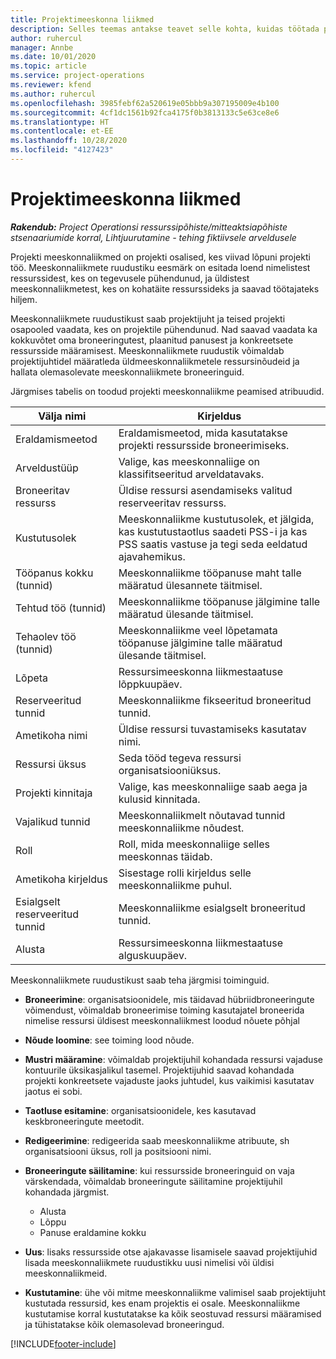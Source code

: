 ```yaml
---
title: Projektimeeskonna liikmed
description: Selles teemas antakse teavet selle kohta, kuidas töötada projekti meeskonnaliikmete teabe, atribuutide ja kavandamisega.
author: ruhercul
manager: Annbe
ms.date: 10/01/2020
ms.topic: article
ms.service: project-operations
ms.reviewer: kfend
ms.author: ruhercul
ms.openlocfilehash: 3985febf62a520619e05bbb9a307195009e4b100
ms.sourcegitcommit: 4cf1dc1561b92fca4175f0b3813133c5e63ce8e6
ms.translationtype: HT
ms.contentlocale: et-EE
ms.lasthandoff: 10/28/2020
ms.locfileid: "4127423"
---
```

# <a name="project-team-members"></a>Projektimeeskonna liikmed

_**Rakendub:** Project Operationsi ressurssipõhiste/mitteaktsiapõhiste stsenaariumide korral,  Lihtjuurutamine - tehing fiktiivsele arveldusele_

Projekti meeskonnaliikmed on projekti osalised, kes viivad lõpuni projekti töö. Meeskonnaliikmete ruudustiku eesmärk on esitada loend nimelistest ressurssidest, kes on tegevusele pühendunud, ja üldistest meeskonnaliikmetest, kes on kohatäite ressurssideks ja saavad töötajateks hiljem.

Meeskonnaliikmete ruudustikust saab projektijuht ja teised projekti osapooled vaadata, kes on projektile pühendunud. Nad saavad vaadata ka kokkuvõtet oma broneeringutest, plaanitud panusest ja konkreetsete ressursside määramisest. Meeskonnaliikmete ruudustik võimaldab projektijuhtidel määratleda üldmeeskonnaliikmetele ressursinõudeid ja hallata olemasolevate meeskonnaliikmete broneeringuid.

Järgmises tabelis on toodud projekti meeskonnaliikme peamised atribuudid.

| Välja nimi          | Kirjeldus                                                                                                                                                                  |
|--------------------------|-----------------------------------------------------------------------------------------------------------------------------------------------------------------------------------|
| Eraldamismeetod        | Eraldamismeetod, mida kasutatakse projekti ressursside broneerimiseks.                                                                         |
| Arveldustüüp             | Valige, kas meeskonnaliige on klassifitseeritud arveldatavaks.                                                                                                                                       |
| Broneeritav ressurss        | Üldise ressursi asendamiseks valitud reserveeritav ressurss.                                                                                                                   |
| Kustutusolek            | Meeskonnaliikme kustutusolek, et jälgida, kas kustutustaotlus saadeti PSS-i ja kas PSS saatis vastuse ja tegi seda eeldatud ajavahemikus. |
| Tööpanus kokku (tunnid)     | Meeskonnaliikme tööpanuse maht talle määratud ülesannete täitmisel.                                                                                                                         |
| Tehtud töö (tunnid) | Meeskonnaliikme tööpanuse jälgimine talle määratud ülesande täitmisel.                                                                                           |
| Tehaolev töö (tunnid) | Meeskonnaliikme veel lõpetamata tööpanuse jälgimine talle määratud ülesande täitmisel.                                                                                    |
| Lõpeta                   | Ressursimeeskonna liikmestaatuse lõppkuupäev.                                                                                                                                            |
| Reserveeritud tunnid        | Meeskonnaliikme fikseeritud broneeritud tunnid.                                                                                                                                                                |
| Ametikoha nimi            | Üldise ressursi tuvastamiseks kasutatav nimi.                                                                                                                                   |
| Ressursi üksus          | Seda tööd tegeva ressursi organisatsiooniüksus.                                                                                                                      |
| Projekti kinnitaja         | Valige, kas meeskonnaliige saab aega ja kulusid kinnitada.                                                                                                                     |
| Vajalikud tunnid           | Meeskonnaliikmelt nõutavad tunnid meeskonnaliikme nõudest.                                                                                                                       |
| Roll                     | Roll, mida meeskonnaliige selles meeskonnas täidab.                                                                                                                                |
| Ametikoha kirjeldus     | Sisestage rolli kirjeldus selle meeskonnaliikme puhul.                                                                                                                             |
| Esialgselt reserveeritud tunnid        | Meeskonnaliikme esialgselt broneeritud tunnid.                                                                                                                                                                 |
| Alusta                    | Ressursimeeskonna liikmestaatuse alguskuupäev.                                                                                                                                          |

Meeskonnaliikmete ruudustikust saab teha järgmisi toiminguid.

- **Broneerimine**: organisatsioonidele, mis täidavad hübriidbroneeringute võimendust, võimaldab broneerimise toiming kasutajatel broneerida nimelise ressursi üldisest meeskonnaliikmest loodud nõuete põhjal
- **Nõude loomine**: see toiming lood nõude.
- **Mustri määramine**: võimaldab projektijuhil kohandada ressursi vajaduse kontuurile üksikasjalikul tasemel. Projektijuhid saavad kohandada projekti konkreetsete vajaduste jaoks juhtudel, kus vaikimisi kasutatav jaotus ei sobi.
- **Taotluse esitamine**: organisatsioonidele, kes kasutavad keskbroneeringute meetodit.
- **Redigeerimine**: redigeerida saab meeskonnaliikme atribuute, sh organisatsiooni üksus, roll ja positsiooni nimi.
- **Broneeringute säilitamine**: kui ressursside broneeringuid on vaja värskendada, võimaldab broneeringute säilitamine projektijuhil kohandada järgmist.

    - Alusta
    - Lõppu
    - Panuse eraldamine kokku

- **Uus**: lisaks ressursside otse ajakavasse lisamisele saavad projektijuhid lisada meeskonnaliikmete ruudustikku uusi nimelisi või üldisi meeskonnaliikmeid.
- **Kustutamine**: ühe või mitme meeskonnaliikme valimisel saab projektijuht kustutada ressursid, kes enam projektis ei osale. Meeskonnaliikme kustutamise korral kustutatakse ka kõik seostuvad ressursi määramised ja tühistatakse kõik olemasolevad broneeringud.


[!INCLUDE[footer-include](../includes/footer-banner.md)]